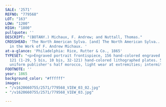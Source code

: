 ```yaml
---
SALE: '2571'
REFNO: "779568"
LOT: "163"
LOW: "1200"
HIGH: "1800"
pullquote: ''
DESCRIPT: "(BOTANY.) Michaux, F. Andrew; and Nuttall, Thomas."
CROSSHEAD: 'The North American Sylva. [and] The North American Sylva... Not Described
  in the Work of F. Andrew Michaux. '
at-a-glance: 'Philadelphia: Rice, Rutter & Co., 1865'
TYPESET: "<p>Engraved portrait frontispiece, 156 hand-colored engraved plates, and
  121 (1-29, 5 bis, 10 bis, 32-121) hand-colored lithographed plates. 5 volumes. 8vo,
  uniform publisher's half morocco, light wear at extremities; intermittent foxing.</p>"
FOOTNOTE: ''
year: 1865
background_color: "#ffffff"
images:
- "/v1620660755/2571/779568_VIEW_03_02.jpg"
- "/v1620660755/2571/779568_VIEW_03.jpg"

---
```

